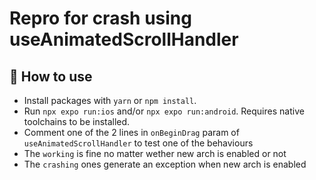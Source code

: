 # Repro for crash using useAnimatedScrollHandler 

## 🚀 How to use

- Install packages with `yarn` or `npm install`.
- Run `npx expo run:ios` and/or `npx expo run:android`. Requires native toolchains to be installed.
- Comment one of the 2 lines in `onBeginDrag` param of `useAnimatedScrollHandler` to test one of the behaviours
- The `working` is fine no matter wether new arch is enabled or not
- The `crashing` ones generate an exception when new arch is enabled

